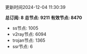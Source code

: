 更新时间2024-12-04 11:30:39

**总订阅: 8**
**总节点: 9211**
**有效节点: 8470**
- ss节点: 1005
- v2ray节点: 6094
- trojan节点: 1365
- ssr节点: 6
